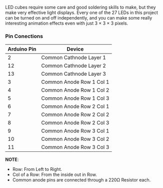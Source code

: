 LED cubes require some care and good soldering skills to make, but they make very effective light displays. Every one of the 27 LEDs
in this project can be turned on and off independently, and you can make some really interesting animation effects even with just 3 × 3 × 3 pixels.


### Pin Conections 
| Arduino Pin | Device                  |
|-------------|-------------------------|
| 2           | Common Cathnode Layer 1 |
| 12          | Common Cathnode Layer 2 |
| 13          | Common Cathnode Layer 3 |
| 3           | Common Anode Row 1 Col 1|
| 4           | Common Anode Row 1 Col 2|
| 5           | Common Anode Row 1 Col 3|
| 6           | Common Anode Row 2 Col 1|
| 7           | Common Anode Row 2 Col 2|
| 8           | Common Anode Row 2 Col 3|
| 9           | Common Anode Row 3 Col 1|
| 10          | Common Anode Row 3 Col 2|
| 11          | Common Anode Row 3 Col 3|

**NOTE**: 
- Row: From Left to Right.
- Col of a Row: From the inside out in Row.
- Common anode pins are connected through a 220Ω Resistor each.
